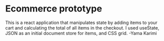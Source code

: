 # Ecommerce prototype

This is a react application that manipulates state by adding items to your cart and calculating the total of all items in the checkout. I used useState, JSON as an initial document store for items, and CSS grid.
-Yama Karimi
